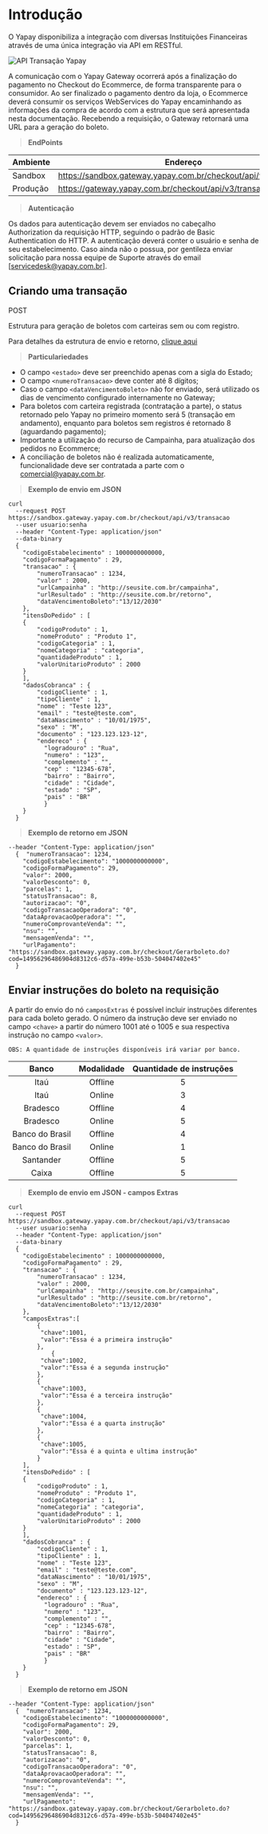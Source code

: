 # Introdução

O Yapay disponibiliza a integração com diversas Instituições Financeiras através de uma única integração via API em RESTful.

![API Transação Yapay](/images/transacao_banco.png "API Yapay")

A comunicação com o Yapay Gateway ocorrerá após a finalização do pagamento no Checkout do Ecommerce, de forma transparente para o consumidor. Ao ser finalizado o pagamento dentro da loja, o Ecommerce deverá consumir os serviços WebServices do Yapay encaminhando as informações da compra de acordo com a estrutura que será apresentada nesta documentação.
Recebendo a requisição, o Gateway retornará uma URL para a geração do boleto.

> **EndPoints**

Ambiente | Endereço
-------- | ---------
Sandbox  | https://sandbox.gateway.yapay.com.br/checkout/api/v3/transacao
Produção | https://gateway.yapay.com.br/checkout/api/v3/transacao

> **Autenticação**

Os dados para autenticação devem ser enviados no cabeçalho Authorization da requisição HTTP, seguindo o padrão de Basic Authentication do HTTP. A autenticação deverá conter o usuário e senha de seu estabelecimento. Caso ainda não o possua, por gentileza enviar solicitação para nossa equipe de Suporte através do email [servicedesk@yapay.com.br].

## Criando uma transação

<span class="post">POST</span>

Estrutura para geração de boletos com carteiras sem ou com registro.

Para detalhes da estrutura de envio e retorno, [clique aqui](tabela-boletos.md)

> **Particulariedades**

* O campo `<estado>` deve ser preenchido apenas com a sigla do Estado;
* O campo `<numeroTransacao>` deve conter até 8 dígitos;
* Caso o campo `<dataVencimentoBoleto>` não for enviado, será utilizado os dias de vencimento configurado internamente no Gateway;
* Para boletos com carteira registrada (contratação a parte), o status retornado pelo Yapay no primeiro momento será 5 (transação em andamento), enquanto para boletos sem registros é retornado 8 (aguardando pagamento);
* Importante a utilização do recurso de Campainha, para atualização dos pedidos no Ecommerce;
* A conciliação de boletos não é realizada automaticamente, funcionalidade deve ser contratada a parte com o comercial@yapay.com.br.

> **Exemplo de envio em JSON**

```curl
curl
  --request POST https://sandbox.gateway.yapay.com.br/checkout/api/v3/transacao
  --user usuario:senha 
  --header "Content-Type: application/json"
  --data-binary
  {
    "codigoEstabelecimento" : 1000000000000,
    "codigoFormaPagamento" : 29,
    "transacao" : {
        "numeroTransacao" : 1234,
        "valor" : 2000,
        "urlCampainha" : "http://seusite.com.br/campainha",
        "urlResultado" : "http://seusite.com.br/retorno",
        "dataVencimentoBoleto":"13/12/2030"
    },
    "itensDoPedido" : [
    {
        "codigoProduto" : 1,
        "nomeProduto" : "Produto 1",
        "codigoCategoria" : 1,
        "nomeCategoria" : "categoria",
        "quantidadeProduto" : 1,
        "valorUnitarioProduto" : 2000
    }
    ],
    "dadosCobranca" : {
        "codigoCliente" : 1,
        "tipoCliente" : 1,
        "nome" : "Teste 123",
        "email" : "teste@teste.com",
        "dataNascimento" : "10/01/1975",
        "sexo" : "M",
        "documento" : "123.123.123-12",
        "endereco" : {
          "logradouro" : "Rua",
          "numero" : "123",
          "complemento" : "",
          "cep" : "12345-678",
          "bairro" : "Bairro",
          "cidade" : "Cidade",
          "estado" : "SP",
          "pais" : "BR"
          }
    }
  }
```

> **Exemplo de retorno em JSON**

```curl
--header "Content-Type: application/json"
  {  "numeroTransacao": 1234,
    "codigoEstabelecimento": "1000000000000",
    "codigoFormaPagamento": 29,
    "valor": 2000, 
    "valorDesconto": 0, 
    "parcelas": 1, 
    "statusTransacao": 8,
    "autorizacao": "0",
    "codigoTransacaoOperadora": "0",
    "dataAprovacaoOperadora": "", 
    "numeroComprovanteVenda": "", 
    "nsu": "",
    "mensagemVenda": "",
    "urlPagamento": "https://sandbox.gateway.yapay.com.br/checkout/Gerarboleto.do?cod=14956296486904d8312c6-d57a-499e-b53b-504047402e45"
  }
```

## Enviar instruções do boleto na requisição

A partir do envio do nó `camposExtras` é possível incluir instruções diferentes para cada boleto gerado. 
O número da instrução deve ser enviado no campo `<chave>` a partir do número 1001 até o 1005 e sua respectiva instrução no campo `<valor>`.

`OBS: A quantidade de instruções disponíveis irá variar por banco.`

Banco | Modalidade | Quantidade de instruções
:-----: | :-----------: | :------------:
Itaú | Offline | 5
Itaú | Online | 3
Bradesco | Offline | 4
Bradesco | Online | 5
Banco do Brasil | Offline | 4
Banco do Brasil | Online | 1
Santander | Offline | 5
Caixa | Offline | 5


> **Exemplo de envio em JSON - campos Extras**

```curl
curl
  --request POST https://sandbox.gateway.yapay.com.br/checkout/api/v3/transacao
  --user usuario:senha 
  --header "Content-Type: application/json"
  --data-binary
  {
    "codigoEstabelecimento" : 1000000000000,
    "codigoFormaPagamento" : 29,
    "transacao" : {
        "numeroTransacao" : 1234,
        "valor" : 2000,
        "urlCampainha" : "http://seusite.com.br/campainha",
        "urlResultado" : "http://seusite.com.br/retorno",
        "dataVencimentoBoleto":"13/12/2030"
    },
    "camposExtras":[
    	{
    	 "chave":1001,
         "valor":"Essa é a primeira instrução"
    	},
    		{
    	 "chave":1002,
         "valor":"Essa é a segunda instrução"
    	},
    	{
    	 "chave":1003,
         "valor":"Essa é a terceira instrução"
    	},
        {
    	 "chave":1004,
         "valor":"Essa é a quarta instrução"
    	},
        {
    	 "chave":1005,
         "valor":"Essa é a quinta e ultima instrução"
    	}
    ],
    "itensDoPedido" : [
    {
        "codigoProduto" : 1,
        "nomeProduto" : "Produto 1",
        "codigoCategoria" : 1,
        "nomeCategoria" : "categoria",
        "quantidadeProduto" : 1,
        "valorUnitarioProduto" : 2000
    }
    ],
    "dadosCobranca" : {
        "codigoCliente" : 1,
        "tipoCliente" : 1,
        "nome" : "Teste 123",
        "email" : "teste@teste.com",
        "dataNascimento" : "10/01/1975",
        "sexo" : "M",
        "documento" : "123.123.123-12",
        "endereco" : {
          "logradouro" : "Rua",
          "numero" : "123",
          "complemento" : "",
          "cep" : "12345-678",
          "bairro" : "Bairro",
          "cidade" : "Cidade",
          "estado" : "SP",
          "pais" : "BR"
          }
    }
  }
```

> **Exemplo de retorno em JSON**

```curl
--header "Content-Type: application/json"
  {  "numeroTransacao": 1234,
    "codigoEstabelecimento": "1000000000000",
    "codigoFormaPagamento": 29,
    "valor": 2000, 
    "valorDesconto": 0, 
    "parcelas": 1, 
    "statusTransacao": 8,
    "autorizacao": "0",
    "codigoTransacaoOperadora": "0",
    "dataAprovacaoOperadora": "", 
    "numeroComprovanteVenda": "", 
    "nsu": "",
    "mensagemVenda": "",
    "urlPagamento": "https://sandbox.gateway.yapay.com.br/checkout/Gerarboleto.do?cod=14956296486904d8312c6-d57a-499e-b53b-504047402e45"
  }
```


